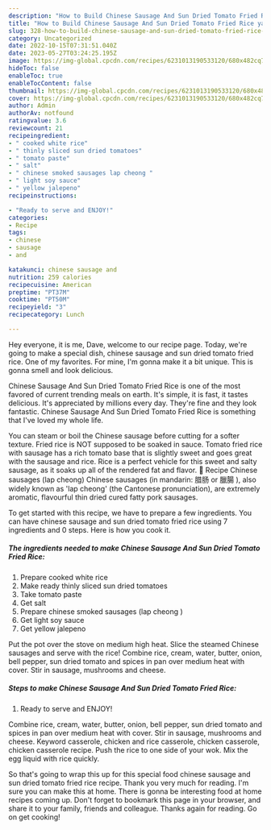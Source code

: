 ```yaml
---
description: "How to Build Chinese Sausage And Sun Dried Tomato Fried Rice yang Delicious}"
title: "How to Build Chinese Sausage And Sun Dried Tomato Fried Rice yang Delicious}"
slug: 328-how-to-build-chinese-sausage-and-sun-dried-tomato-fried-rice-yang-delicious
category: Uncategorized
date: 2022-10-15T07:31:51.040Z
date: 2023-05-27T03:24:25.195Z
image: https://img-global.cpcdn.com/recipes/6231013190533120/680x482cq70/chinese-sausage-and-sun-dried-tomato-fried-rice-recipe-main-photo.jpg
hideToc: false
enableToc: true
enableTocContent: false
thumbnail: https://img-global.cpcdn.com/recipes/6231013190533120/680x482cq70/chinese-sausage-and-sun-dried-tomato-fried-rice-recipe-main-photo.jpg
cover: https://img-global.cpcdn.com/recipes/6231013190533120/680x482cq70/chinese-sausage-and-sun-dried-tomato-fried-rice-recipe-main-photo.jpg
author: Admin
authorAv: notfound
ratingvalue: 3.6
reviewcount: 21
recipeingredient:
- " cooked white rice"
- " thinly sliced sun dried tomatoes"
- " tomato paste"
- " salt"
- " chinese smoked sausages lap cheong "
- " light soy sauce"
- " yellow jalepeno"
recipeinstructions:

- "Ready to serve and ENJOY!"
categories:
- Recipe
tags:
- chinese
- sausage
- and

katakunci: chinese sausage and 
nutrition: 259 calories
recipecuisine: American
preptime: "PT37M"
cooktime: "PT50M"
recipeyield: "3"
recipecategory: Lunch

---
```



Hey everyone, it is me, Dave, welcome to our recipe page. Today, we're going to make a special dish, chinese sausage and sun dried tomato fried rice. One of my favorites. For mine, I'm gonna make it a bit unique. This is gonna smell and look delicious.

Chinese Sausage And Sun Dried Tomato Fried Rice is one of the most favored of current trending meals on earth. It's simple, it is fast, it tastes delicious. It's appreciated by millions every day. They're fine and they look fantastic. Chinese Sausage And Sun Dried Tomato Fried Rice is something that I've loved my whole life.

You can steam or boil the Chinese sausage before cutting for a softer texture. Fried rice is NOT supposed to be soaked in sauce. Tomato fried rice with sausage has a rich tomato base that is slightly sweet and goes great with the sausage and rice. Rice is a perfect vehicle for this sweet and salty sausage, as it soaks up all of the rendered fat and flavor. 📖 Recipe Chinese sausages (lap cheong) Chinese sausages (in mandarin: 腊肠 or 臘腸 ), also widely known as &#39;lap cheong&#39; (the Cantonese pronunciation), are extremely aromatic, flavourful thin dried cured fatty pork sausages.


To get started with this recipe, we have to prepare a few ingredients. You can have chinese sausage and sun dried tomato fried rice using 7 ingredients and 0 steps. Here is how you cook it.

<!--inarticleads1-->

##### The ingredients needed to make Chinese Sausage And Sun Dried Tomato Fried Rice:

1. Prepare  cooked white rice
1. Make ready  thinly sliced sun dried tomatoes
1. Take  tomato paste
1. Get  salt
1. Prepare  chinese smoked sausages (lap cheong )
1. Get  light soy sauce
1. Get  yellow jalepeno


Put the pot over the stove on medium high heat. Slice the steamed Chinese sausages and serve with the rice! Combine rice, cream, water, butter, onion, bell pepper, sun dried tomato and spices in pan over medium heat with cover. Stir in sausage, mushrooms and cheese. 

<!--inarticleads2-->

##### Steps to make Chinese Sausage And Sun Dried Tomato Fried Rice:


1. Ready to serve and ENJOY!

Combine rice, cream, water, butter, onion, bell pepper, sun dried tomato and spices in pan over medium heat with cover. Stir in sausage, mushrooms and cheese. Keyword casserole, chicken and rice casserole, chicken casserole, chicken casserole recipe. Push the rice to one side of your wok. Mix the egg liquid with rice quickly. 

So that's going to wrap this up for this special food chinese sausage and sun dried tomato fried rice recipe. Thank you very much for reading. I'm sure you can make this at home. There is gonna be interesting food at home recipes coming up. Don't forget to bookmark this page in your browser, and share it to your family, friends and colleague. Thanks again for reading. Go on get cooking!
